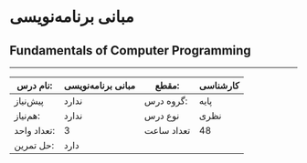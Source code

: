 # مبانی برنامه‌نویسی
## Fundamentals of Computer Programming
_______________________________________________________________________________
| نام درس:    | مبانی برنامه‌نویسی | مقطع:      | کارشناسی |
| ----------- | ------------------ | ---------- | -------- |
| پیش‌نیاز    | ندارد              | گروه درس:  | پایه     |
| هم‌نیاز:    | ندارد              | نوع درس    | نظری     |
| تعداد واحد: | 3                  | تعداد ساعت | 48       |
| حل تمرین:   |  دارد              |            |          |
